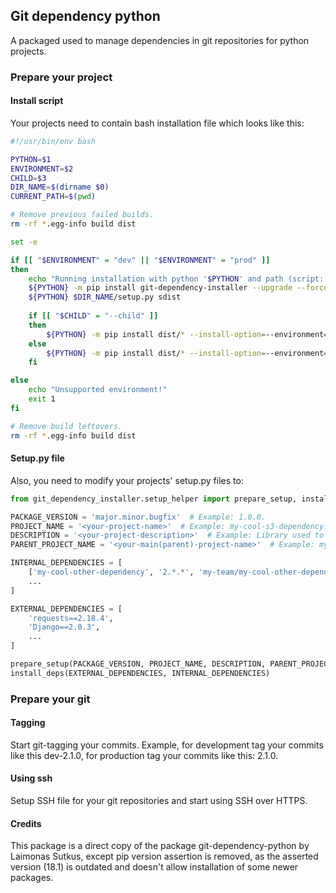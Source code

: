 ## Git dependency python
A packaged used to manage dependencies in git repositories for python projects.

### Prepare your project

#### Install script
Your projects need to contain bash installation file which looks like this:

```bash
#!/usr/bin/env bash

PYTHON=$1
ENVIRONMENT=$2
CHILD=$3
DIR_NAME=$(dirname $0)
CURRENT_PATH=$(pwd)

# Remove previous failed builds.
rm -rf *.egg-info build dist

set -e

if [[ "$ENVIRONMENT" = "dev" || "$ENVIRONMENT" = "prod" ]]
then
    echo "Running installation with python '$PYTHON' and path (script: '$DIR_NAME', pwd: $CURRENT_PATH) in '$ENVIRONMENT' environment."
    ${PYTHON} -m pip install git-dependency-installer --upgrade --force-reinstall
    ${PYTHON} $DIR_NAME/setup.py sdist
    
    if [[ "$CHILD" = "--child" ]]
    then
        ${PYTHON} -m pip install dist/* --install-option=--environment="$ENVIRONMENT" --install-option="$CHILD"
    else
        ${PYTHON} -m pip install dist/* --install-option=--environment="$ENVIRONMENT"
    fi

else
    echo "Unsupported environment!"
    exit 1
fi

# Remove build leftovers.
rm -rf *.egg-info build dist
```

#### Setup.py file
Also, you need to modify your projects' setup.py files to:

```python
from git_dependency_installer.setup_helper import prepare_setup, install_deps

PACKAGE_VERSION = 'major.minor.bugfix'  # Example: 1.0.0.
PROJECT_NAME = '<your-project-name>'  # Example: my-cool-s3-dependency.
DESCRIPTION = '<your-project-description>'  # Example: Library used to work with S3 buckets.
PARENT_PROJECT_NAME = '<your-main(parent)-project-name>'  # Example: my-cool-project.

INTERNAL_DEPENDENCIES = [
    ['my-cool-other-dependency', '2.*.*', 'my-team/my-cool-other-dependency'],
    ...
]

EXTERNAL_DEPENDENCIES = [
    'requests==2.18.4',
    'Django==2.0.3',
    ...
]

prepare_setup(PACKAGE_VERSION, PROJECT_NAME, DESCRIPTION, PARENT_PROJECT_NAME)
install_deps(EXTERNAL_DEPENDENCIES, INTERNAL_DEPENDENCIES)

```

### Prepare your git

#### Tagging
Start git-tagging your commits. Example, for development tag your commits like this dev-2.1.0, for production tag your commits like this: 2.1.0.

#### Using ssh
Setup SSH file for your git repositories and start using SSH over HTTPS.

#### Credits
This package is a direct copy of the package git-dependency-python by Laimonas Sutkus, except pip version assertion is removed, as the asserted version (18.1) is outdated and doesn't allow installation of some newer packages.
